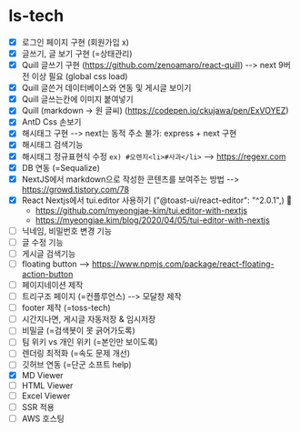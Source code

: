 # ls-tech

- [x] 로그인 페이지 구현 (회원가입 x)
- [x] 글쓰기, 글 보기 구현 (=상태관리) 
- [x] Quill 글쓰기 구현 (https://github.com/zenoamaro/react-quill) --> next 9버전 이상 필요 (global css load)
- [x] Quill 글쓴거 데이터베이스와 연동 및 게시글 보이기  
- [x] Quill 글쓰는칸에 이미지 붙여넣기 
- [x] Quill (markdown -> 원 글씨)  (https://codepen.io/ckujawa/pen/ExVOYEZ)
- [x] AntD Css 손보기 
- [x] 해시태그 구현 --> next는 동적 주소 불가: express + next 구현 
- [x] 해시태그 검색기능
- [x] 해시태그 정규표현식 수정 `ex) #오렌지<li>#사과</li>`  --> https://regexr.com
- [x] DB 연동 (=Sequalize)
- [x] NextJS에서 markdown으로 작성한 콘텐츠를 보여주는 방법 --> https://growd.tistory.com/78
- [x] React Nextjs에서 tui.editor 사용하기 ("@toast-ui/react-editor": "^2.0.1",) 📌
  - https://github.com/myeongjae-kim/tui.editor-with-nextjs
  - https://myeongjae.kim/blog/2020/04/05/tui-editor-with-nextjs
- [ ] 닉네임, 비밀번호 변경 기능 
- [ ] 글 수정 기능 
- [ ] 게시글 검색기능 
- [ ] floating button --> https://www.npmjs.com/package/react-floating-action-button
- [ ] 페이지네이션 제작 
- [ ] 트리구조 페이지 (=컨플루언스) --> 모달창 제작
- [ ] footer 제작 (=toss-tech)
- [ ] 시간지나면, 게시글 자동저장 & 임시저장 
- [ ] 비밀글 (=검색봇이 못 긁어가도록)
- [ ] 팀 위키 vs 개인 위키 (=본인만 보이도록)
- [ ] 렌더링 최적화 (=속도 문제 개선)
- [ ] 깃허브 연동 (=단군 소프트 help) 
- [x] MD Viewer
- [ ] HTML Viewer
- [ ] Excel Viewer
- [ ] SSR 적용 
- [ ] AWS 호스팅
